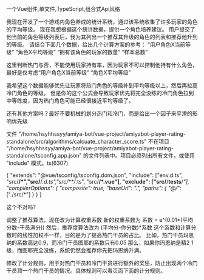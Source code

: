 一个Vue组件,单文件,TypeScript,组合式Api风格

我现在开发了一个游戏内角色养成的统计系统，通过该系统收集了许多玩家的角色的平均等级。
现在我想根据这个统计数据，提供一个角色培养建议。
用户提交了他当前的角色等级列表后，我为其列出一个推荐其升级的角色的列表和推荐他升到的等级。
请结合下面几个数据，给出几个计算方案的参考：
“用户角色X当前等级” “角色X平均等级” “拥有该角色的玩家的数量” “样本总数”

这里判断热门与否，不能使用玩家持有率，因为玩家不可以控制他持有什么角色，最好是仅考虑“用户角色X当前等级” “角色X平均等级” 

我希望这个数据能够优先让玩家将热门角色的等级补到平均等级以上，然后再拉高冷门角色的等级。
但是你的这个公式会导致玩家优先将完全没练的冷门角色拉到中等练度，因为热门角色可能已经很接近平均等级了。

还有其他方案吗？最好不要机械的划分热门和冷门，而是给出一个因子来平滑的影响优先级

文件 "/home/hsyhhssyy/amiya-bot/vue-project/amiyabot-player-rating-standalone/src/algorithms/calcuate_character_score.ts" 不在项目 "/home/hsyhhssyy/amiya-bot/vue-project/amiyabot-player-rating-standalone/tsconfig.app.json" 的文件列表中。项目必须列出所有文件，或使用 "include" 模式。ts(6307) 


{
  "extends": "@vue/tsconfig/tsconfig.dom.json",
  "include": ["env.d.ts", "src/**/*","src/**/*.d.ts","src/**/*.ts", "src/**/*.vue"],
  "exclude": ["src/**/__tests__/*"],
  "compilerOptions": {
    "composite": true,
    "baseUrl": ".",
    "paths": {
      "@/*": ["./src/*"]
    }
  }
}

这个不对吗?


调整了推荐算法，现在改为计算权重系数
新的权重系数为 系数 = e^(0.01*(平均分数-干员满分))
然后，推荐度算法改为 (平均分-你分数)*系数
这个系数和计算分数时的线性加权不一样，目的是为了提高热门干员的占比。
比如，热门干员玛恩纳的系数高达0.9，而冷门干员图耶的系数只有0.05
那么，如果你玛恩纳是精2 1级，而图耶完全没练，系统仍然会推荐你先把玛恩纳升满。

修改了计分规则，用于对热门干员和冷门干员进行额外的奖惩，防止出现两个冷门干员顶一个热门干员的情况。具体规则可以看页面下面的计分规则。